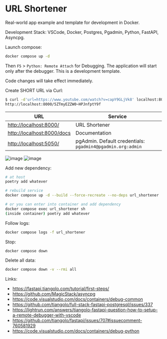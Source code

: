# URL Shortener

Real-world app example and template for development in Docker.

Development Stack: VSCode, Docker, Postgres, Pgadmin, Python, FastAPI, Asyncpg.

Launch compose:

```bash
docker compose up -d
```

Then `F5` > `Python: Remote Attach` for Debugging. The application will start only after the debugger. This is a development template.

Code changes will take effect immediately.

Create SHORT URL via Curl:

```bash
$ curl -d'url=https://www.youtube.com/watch?v=capY9GLjVk8' localhost:8000
http://localhost:8000/5ZTmyEZZW0~HPJnfptY9f
```

| URL | Service |
| --- | --- |
| <http://localhost:8000/> | URL Shortener |
| <http://localhost:8000/docs> | Documentation |
| <http://localhost:5050/> | pgAdmin. Default credentials: `pgadmin4@pgadmin.org:admin` |

![image](https://user-images.githubusercontent.com/12753171/278887688-8d1a7627-5349-44a8-b314-4fbae730cf59.png)
![image](https://user-images.githubusercontent.com/12753171/278843106-a24e55bd-5c6f-4b60-b1b9-d188e7562d3c.png)

Add new dependency:

```bash
# at host
poetry add whatever

# rebuild service
docker compose up -d --build --force-recreate --no-deps url_shortener

# or you can enter into container and add dependency
docker compose exec url_shortener sh
(inside container) poetry add whatever
```

Follow logs:

```bash
docker compose logs -f url_shortener
```

Stop:

```bash
docker compose down
```

Delete all data:

```bash
docker compose down -v --rmi all
```

Links:

* <https://fastapi.tiangolo.com/tutorial/first-steps/>
* <https://github.com/MagicStack/asyncpg>
* <https://code.visualstudio.com/docs/containers/debug-common>
* <https://github.com/tiangolo/full-stack-fastapi-postgresql/issues/337>
* <https://lightrun.com/answers/tiangolo-fastapi-question-how-to-setup-a-remote-debugger-with-vscode>
* <https://github.com/tiangolo/fastapi/issues/707#issuecomment-760581929>
* <https://code.visualstudio.com/docs/containers/debug-python>
